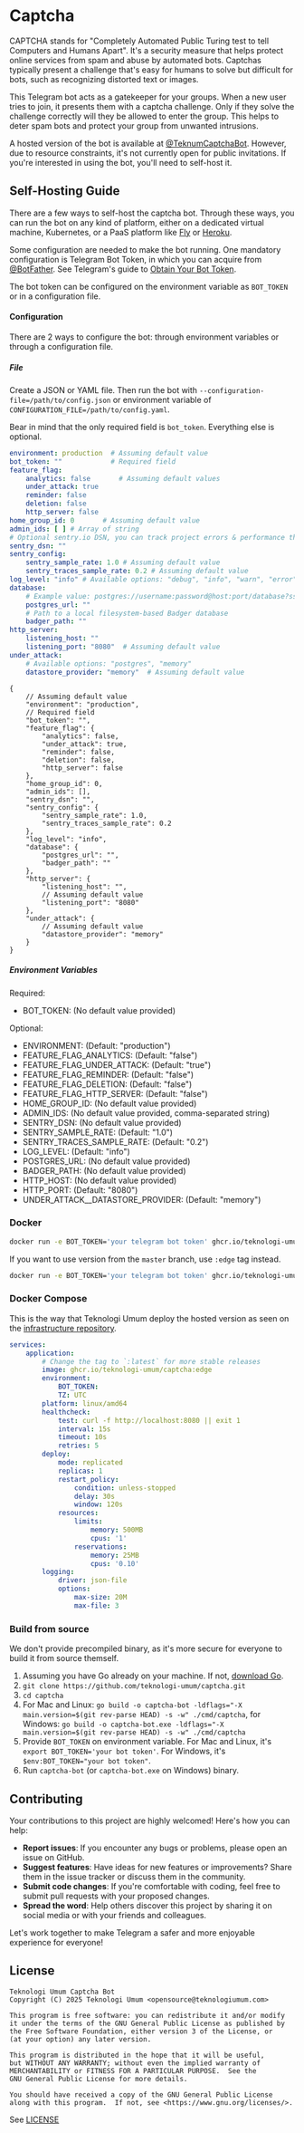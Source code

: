 # Captcha

CAPTCHA stands for "Completely Automated Public Turing test to tell Computers and Humans Apart". It's a security measure
that helps protect online services from spam and abuse by automated bots. Captchas typically present a challenge that's
easy for humans to solve but difficult for bots, such as recognizing distorted text or images.

This Telegram bot acts as a gatekeeper for your groups. When a new user tries to join, it presents them with a captcha
challenge. Only if they solve the challenge correctly will they be allowed to enter the group. This helps to deter spam
bots and protect your group from unwanted intrusions.

A hosted version of the bot is available at [@TeknumCaptchaBot](https://t.me/TeknumCaptchaBot). However, due to resource
constraints, it's not currently open for public invitations. If you're interested in using the bot, you'll need to
self-host it.

## Self-Hosting Guide

There are a few ways to self-host the captcha bot. Through these ways, you can run the bot on any kind of platform,
either on a dedicated virtual machine, Kubernetes, or a PaaS platform
like [Fly](https://fly.io) or [Heroku](https://www.heroku.com/).

Some configuration are needed to make the bot running. One mandatory configuration is Telegram Bot Token, in which you
can acquire from [@BotFather](https://t.me/BotFather). See Telegram's guide
to [Obtain Your Bot Token](https://core.telegram.org/bots/tutorial#obtain-your-bot-token).

The bot token can be configured on the environment variable as `BOT_TOKEN` or in a configuration file.

#### Configuration

There are 2 ways to configure the bot: through environment variables or through a configuration file.

##### File

Create a JSON or YAML file. Then run the bot with `--configuration-file=/path/to/config.json` or environment variable
of `CONFIGURATION_FILE=/path/to/config.yaml`.

Bear in mind that the only required field is `bot_token`. Everything else is optional.

```yaml
environment: production  # Assuming default value
bot_token: ""            # Required field
feature_flag:
    analytics: false       # Assuming default values
    under_attack: true
    reminder: false
    deletion: false
    http_server: false
home_group_id: 0       # Assuming default value
admin_ids: [ ] # Array of string
# Optional sentry.io DSN, you can track project errors & performance there
sentry_dsn: ""
sentry_config:
    sentry_sample_rate: 1.0 # Assuming default value
    sentry_traces_sample_rate: 0.2 # Assuming default value
log_level: "info" # Available options: "debug", "info", "warn", "error"
database:
    # Example value: postgres://username:password@host:port/database?sslmode=disable
    postgres_url: ""
    # Path to a local filesystem-based Badger database
    badger_path: ""
http_server:
    listening_host: ""
    listening_port: "8080"  # Assuming default value
under_attack:
    # Available options: "postgres", "memory"
    datastore_provider: "memory"  # Assuming default value
```

```json5
{
    // Assuming default value
    "environment": "production",
    // Required field
    "bot_token": "",
    "feature_flag": {
        "analytics": false,
        "under_attack": true,
        "reminder": false,
        "deletion": false,
        "http_server": false
    },
    "home_group_id": 0,
    "admin_ids": [],
    "sentry_dsn": "",
    "sentry_config": {
        "sentry_sample_rate": 1.0,
        "sentry_traces_sample_rate": 0.2
    },
    "log_level": "info",
    "database": {
        "postgres_url": "",
        "badger_path": ""
    },
    "http_server": {
        "listening_host": "",
        // Assuming default value
        "listening_port": "8080"
    },
    "under_attack": {
        // Assuming default value
        "datastore_provider": "memory"
    }
}
```

##### Environment Variables

Required:

* BOT_TOKEN: (No default value provided)

Optional:

* ENVIRONMENT: (Default: "production")
* FEATURE_FLAG_ANALYTICS: (Default: "false")
* FEATURE_FLAG_UNDER_ATTACK: (Default: "true")
* FEATURE_FLAG_REMINDER: (Default: "false")
* FEATURE_FLAG_DELETION: (Default: "false")
* FEATURE_FLAG_HTTP_SERVER: (Default: "false")
* HOME_GROUP_ID: (No default value provided)
* ADMIN_IDS: (No default value provided, comma-separated string)
* SENTRY_DSN: (No default value provided)
* SENTRY_SAMPLE_RATE: (Default: "1.0")
* SENTRY_TRACES_SAMPLE_RATE: (Default: "0.2")
* LOG_LEVEL: (Default: "info")
* POSTGRES_URL: (No default value provided)
* BADGER_PATH: (No default value provided)
* HTTP_HOST: (No default value provided)
* HTTP_PORT: (Default: "8080")
* UNDER_ATTACK__DATASTORE_PROVIDER: (Default: "memory")

### Docker

```bash
docker run -e BOT_TOKEN='your telegram bot token' ghcr.io/teknologi-umum/captcha:latest
```

If you want to use version from the `master` branch, use `:edge` tag instead.

```bash
docker run -e BOT_TOKEN='your telegram bot token' ghcr.io/teknologi-umum/captcha:edge
```

### Docker Compose

This is the way that Teknologi Umum deploy the hosted version as seen on
the [infrastructure repository](https://github.com/teknologi-umum/infrastructure/blob/master/captcha/docker-compose.yml).

```yaml
services:
    application:
        # Change the tag to `:latest` for more stable releases
        image: ghcr.io/teknologi-umum/captcha:edge
        environment:
            BOT_TOKEN:
            TZ: UTC
        platform: linux/amd64
        healthcheck:
            test: curl -f http://localhost:8080 || exit 1
            interval: 15s
            timeout: 10s
            retries: 5
        deploy:
            mode: replicated
            replicas: 1
            restart_policy:
                condition: unless-stopped
                delay: 30s
                window: 120s
            resources:
                limits:
                    memory: 500MB
                    cpus: '1'
                reservations:
                    memory: 25MB
                    cpus: '0.10'
        logging:
            driver: json-file
            options:
                max-size: 20M
                max-file: 3
```

### Build from source

We don't provide precompiled binary, as it's more secure for everyone to build it from source themself.

1. Assuming you have Go already on your machine. If not, [download Go](https://go.dev/dl).
2. `git clone https://github.com/teknologi-umum/captcha.git`
3. `cd captcha`
4. For Mac and Linux: `go build -o captcha-bot -ldflags="-X main.version=$(git rev-parse HEAD) -s -w" ./cmd/captcha`,
   for Windows: `go build -o captcha-bot.exe -ldflags="-X main.version=$(git rev-parse HEAD) -s -w" ./cmd/captcha`
5. Provide `BOT_TOKEN` on environment variable. For Mac and Linux, it's `export BOT_TOKEN='your bot token'`. For
   Windows, it's `$env:BOT_TOKEN="your bot token"`.
6. Run `captcha-bot` (or `captcha-bot.exe` on Windows) binary.

## Contributing

Your contributions to this project are highly welcomed! Here's how you can help:

* **Report issues**: If you encounter any bugs or problems, please open an issue on GitHub.
* **Suggest features**: Have ideas for new features or improvements? Share them in the issue tracker or discuss them in
  the community.
* **Submit code changes**: If you're comfortable with coding, feel free to submit pull requests with your proposed
  changes.
* **Spread the word**: Help others discover this project by sharing it on social media or with your friends and
  colleagues.

Let's work together to make Telegram a safer and more enjoyable experience for everyone!

## License

```
Teknologi Umum Captcha Bot
Copyright (C) 2025 Teknologi Umum <opensource@teknologiumum.com>

This program is free software: you can redistribute it and/or modify
it under the terms of the GNU General Public License as published by
the Free Software Foundation, either version 3 of the License, or
(at your option) any later version.

This program is distributed in the hope that it will be useful,
but WITHOUT ANY WARRANTY; without even the implied warranty of
MERCHANTABILITY or FITNESS FOR A PARTICULAR PURPOSE.  See the
GNU General Public License for more details.

You should have received a copy of the GNU General Public License
along with this program.  If not, see <https://www.gnu.org/licenses/>.
```

See [LICENSE](./LICENSE)
